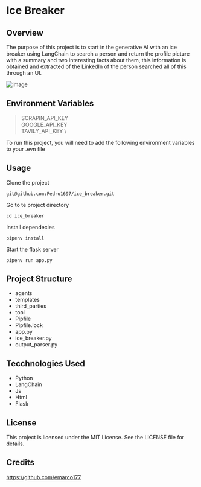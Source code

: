 # Ice Breaker

## Overview
The purpose of this project is to start in the generative AI with an ice breaker using LangChain to search a person and return the profile picture  with a summary and two interesting facts about them, this information is obtained and extracted of the LinkedIn of the person searched all of this through an UI. 

![image](https://github.com/user-attachments/assets/562c223f-5128-4e4b-83cb-57f54909b8b5)

## Environment Variables
> SCRAPIN_API_KEY \
> GOOGLE_API_KEY \
> TAVILY_API_KEY \

To run this project, you will need to add the following environment variables to your .evn file

## Usage
Clone the project
```
git@github.com:Pedro1697/ice_breaker.git
```
Go to te project directory
```
cd ice_breaker
```
Install dependecies
```
pipenv install
```
Start the flask server
```
pipenv run app.py
```

## Project Structure
* agents 
* templates
* third_parties
* tool
* Pipfile
* Pipfile.lock
* app.py
* ice_breaker.py
* output_parser.py

## Tecchnologies Used
* Python
* LangChain
* Js
* Html
* Flask


## License 
This project is licensed under the MIT License. See the LICENSE file for details.
## Credits 
https://github.com/emarco177
